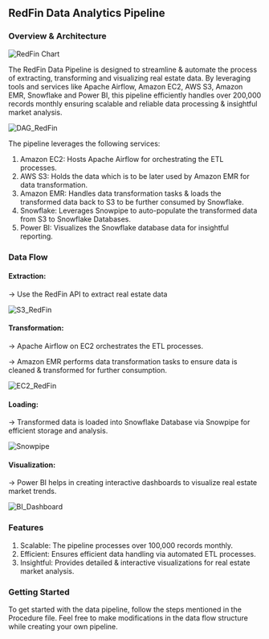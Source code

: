 ## RedFin Data Analytics Pipeline

### Overview & Architecture 

![RedFin Chart](https://github.com/abhishekshah25/redfin-data-pipeline/assets/147745895/01e5a82d-4a5e-432f-bd21-147151a9447f)

The RedFin Data Pipeline is designed to streamline & automate the process of extracting, transforming and visualizing real estate data. By leveraging tools and services like Apache Airflow, Amazon EC2, AWS S3, Amazon EMR, Snowflake and Power BI, this pipeline efficiently handles over 200,000 records monthly ensuring scalable and reliable data processing & insightful market analysis.

![DAG_RedFin](https://github.com/abhishekshah25/redfin-data-pipeline/assets/147745895/0682ffcc-94b1-41e1-81ac-d61021ed200c)

The pipeline leverages the following services:

1. Amazon EC2: Hosts Apache Airflow for orchestrating the ETL processes.
2. AWS S3: Holds the data which is to be later used by Amazon EMR for data transformation.
3. Amazon EMR: Handles data transformation tasks & loads the transformed data back to S3 to be further consumed by Snowflake.
4. Snowflake: Leverages Snowpipe to auto-populate the transformed data from S3 to Snowflake Databases.
5. Power BI: Visualizes the Snowflake database data for insightful reporting.


### Data Flow

#### Extraction:

-> Use the RedFin API to extract real estate data


![S3_RedFin](https://github.com/abhishekshah25/redfin-data-pipeline/assets/147745895/1992d6f9-2a3d-40c8-9b23-24204345b226)

#### Transformation:

-> Apache Airflow on EC2 orchestrates the ETL processes.

-> Amazon EMR performs data transformation tasks to ensure data is cleaned & transformed for further consumption.


![EC2_RedFin](https://github.com/abhishekshah25/redfin-data-pipeline/assets/147745895/49b2957f-202e-41b1-ad76-1989cbfcffe0)


#### Loading:

-> Transformed data is loaded into Snowflake Database via Snowpipe for efficient storage and analysis.

![Snowpipe](https://github.com/abhishekshah25/redfin-data-pipeline/assets/147745895/12170eec-18a1-4a74-8a80-912f177edac0)


#### Visualization:

-> Power BI helps in creating interactive dashboards to visualize real estate market trends.


![BI_Dashboard](https://github.com/abhishekshah25/redfin-data-pipeline/assets/147745895/55fe2b65-7b26-4dd4-9bf2-c51a55b103f8)


### Features

1. Scalable: The pipeline processes over 100,000 records monthly.
2. Efficient: Ensures efficient data handling via automated ETL processes.
3. Insightful: Provides detailed & interactive visualizations for real estate market analysis.

### Getting Started

To get started with the data pipeline, follow the steps mentioned in the Procedure file. Feel free to make modifications in the data flow structure while creating your own pipeline.
